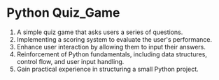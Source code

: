 # Python Quiz_Game

1. A simple quiz game that asks users a series of questions.
2. Implementing a scoring system to evaluate the user's performance.
3. Enhance user interaction by allowing them to input their answers.
4. Reinforcement of Python fundamentals, including data structures, control flow, and user input handling.
5. Gain practical experience in structuring a small Python project.
